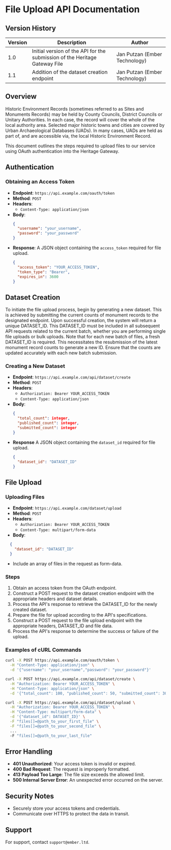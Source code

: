 
# File Upload API Documentation

## Version History 

Version| Description | Author 
--- | --- | --- 
1.0  | Initial version of the API for the submission of the Heritage Gateway File | Jan Putzan (Ember Technology)
1.1  | Addition of the dataset creation endpoint | Jan Putzan (Ember Technology)


## Overview

Historic Environment Records (sometimes referred to as Sites and Monuments Records) may be held by County Councils, District Councils or Unitary Authorities. In each case, the record will cover the whole of the local authority area. Selected major historic towns and cities are covered by Urban Archaeological Databases (UADs). In many cases, UADs are held as part of, and are accessible via, the local Historic Environment Record.

This document outlines the steps required to upload files to our service using OAuth authentication into the Heritage Gateway.

## Authentication

### Obtaining an Access Token

- **Endpoint**: `https://api.example.com/oauth/token`
- **Method**: `POST`
- **Headers**: 
  - `Content-Type: application/json`
- **Body**:
  ```json
  {
    "username": "your_username",
    "password": "your_password"
  }
  ```
- **Response**: A JSON object containing the `access_token` required for file upload.
  ```json
  {
    "access_token": "YOUR_ACCESS_TOKEN",
    "token_type": "Bearer",
    "expires_in": 3600
  }
  ```

## Dataset Creation

To initiate the file upload process, begin by generating a new dataset. This is achieved by submitting the current counts of monument records to the designated endpoint. Upon successful creation, the system will return a unique DATASET_ID. This DATASET_ID must be included in all subsequent API requests related to the current batch, whether you are performing single file uploads or bulk uploads. Note that for each new batch of files, a fresh DATASET_ID is required. This necessitates the resubmission of the latest monument record counts to generate a new ID. Ensure that the counts are updated accurately with each new batch submission.

### Creating a New Dataset

- **Endpoint**: `https://api.example.com/api/dataset/create`
- **Method**: `POST`
- **Headers**:
  - `Authorization: Bearer YOUR_ACCESS_TOKEN`
  - `Content-Type: application/json`
- **Body**:
  ```json
  {
    "total_count": integer,
    "published_count": integer,
    "submitted_count": integer
  }
  ```
- **Response** A JSON object containing the `dataset_id` required for file upload.
  ```json
  {
    "dataset_id": "DATASET_ID"
  }
  ```

## File Upload

### Uploading Files

- **Endpoint**: `https://api.example.com/dataset/upload`
- **Method**: `POST`
- **Headers**: 
  - `Authorization: Bearer YOUR_ACCESS_TOKEN`
  - `Content-Type: multipart/form-data`
- **Body**:
```json
  {
    "dataset_id": "DATASET_ID"
  }
  ```
  - Include an array of files in the request as form-data.

### Steps

1. Obtain an access token from the OAuth endpoint.
2. Construct a POST request to the dataset creation endpoint with the appropriate headers and dataset details.
3. Process the API's response to retrieve the DATASET_ID for the newly created dataset.
4. Prepare the file for upload according to the API's specifications.
5. Construct a POST request to the file upload endpoint with the appropriate headers, DATASET_ID and file data.
6. Process the API's response to determine the success or failure of the upload.

### Examples of cURL Commands

```bash
curl -X POST https://api.example.com/oauth/token \
  -H "Content-Type: application/json" \
  -d '{"username": "your_username","password": "your_password"}'
```

```bash
curl -X POST https://api.example.com/api/dataset/create \
  -H "Authorization: Bearer YOUR_ACCESS_TOKEN" \
  -H "Content-Type: application/json" \
  -d '{"total_count": 100, "published_count": 50, "submitted_count": 30}'
```

```bash
curl -X POST https://api.example.com/api/dataset/upload \
  -H "Authorization: Bearer YOUR_ACCESS_TOKEN" \
  -H "Content-Type: multipart/form-data" \
  -d '{"dataset_id": DATASET_ID}' \
  -F "files[]=@path_to_your_first_file" \
  -F "files[]=@path_to_your_second_file" \
  ...
  -F "files[]=@path_to_your_last_file"

```

## Error Handling

- **401 Unauthorized**: Your access token is invalid or expired.
- **400 Bad Request**: The request is improperly formatted.
- **413 Payload Too Large**: The file size exceeds the allowed limit.
- **500 Internal Server Error**: An unexpected error occurred on the server.

## Security Notes

- Securely store your access tokens and credentials.
- Communicate over HTTPS to protect the data in transit.

## Support

For support, contact `support@ember.ltd`.
